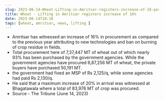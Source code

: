 ```yaml
---
slug: 2023-06-14-Wheat-Lifting-in-Amritsar-registers-increase-of-16-percent
title: Wheat - Lifting in Amritsar registers increase of 16%
date: 2023-06-14T18:18
tags: [wheat, amritsar, news, lifting ]
---
```


- Amritsar has witnessed an increase of 16% in procurement as compared to the previous year attributing to new technologies and ban on burning of crop residue in fields.
- Total procurement here of 7,37,447 MT of wheat out of which nearly 93% has been purchased by the government agencies. While the government agencies have procured 6,87,256 MT of wheat, the private buyers have purchased 50,191 MT.
- the government had fixed an MSP of Rs 2,125/q, while some agencies had paid Rs 2,130/q.
- He said that a maximum increase of 20% in arrival was witnessed at Bhagatawala where a total of 83,976 MT of crop was procured.
- Source - The Tribune (June 14, 2023)

